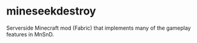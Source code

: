 # mineseekdestroy
Serverside Minecraft mod (Fabric) that implements many of the gameplay features in MnSnD.
